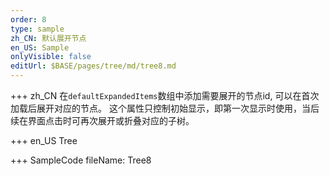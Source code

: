 ```yaml
--- 
order: 8
type: sample
zh_CN: 默认展开节点
en_US: Sample
onlyVisible: false
editUrl: $BASE/pages/tree/md/tree8.md
---
```


+++ zh_CN
在<Code>defaultExpandedItems</Code>数组中添加需要展开的节点id, 可以在首次加载后展开对应的节点。
这个属性只控制初始显示，即第一次显示时使用，当后续在界面点击时可再次展开或折叠对应的子树。

+++ en_US
Tree

+++ SampleCode
fileName: Tree8
